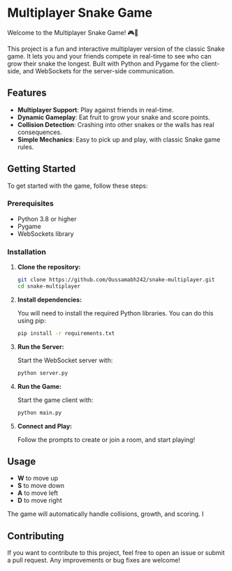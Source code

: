 # Multiplayer Snake Game

Welcome to the Multiplayer Snake Game! 🎮🐍

This project is a fun and interactive multiplayer version of the classic Snake game. It lets you and your friends compete in real-time to see who can grow their snake the longest. Built with Python and Pygame for the client-side, and WebSockets for the server-side communication.

## Features

- **Multiplayer Support**: Play against friends in real-time.
- **Dynamic Gameplay**: Eat fruit to grow your snake and score points.
- **Collision Detection**: Crashing into other snakes or the walls has real consequences.
- **Simple Mechanics**: Easy to pick up and play, with classic Snake game rules.

## Getting Started

To get started with the game, follow these steps:

### Prerequisites

- Python 3.8 or higher
- Pygame
- WebSockets library

### Installation

1. **Clone the repository:**

    ```bash
    git clone https://github.com/Oussamabh242/snake-multiplayer.git
    cd snake-multiplayer
    ```

2. **Install dependencies:**

    You will need to install the required Python libraries. You can do this using pip:

    ```bash
    pip install -r requirements.txt
    ```

3. **Run the Server:**

    Start the WebSocket server with:

    ```bash
    python server.py
    ```

4. **Run the Game:**

    Start the game client with:

    ```bash
    python main.py
    ```

5. **Connect and Play:**

    Follow the prompts to create or join a room, and start playing!

## Usage

- **W** to move up
- **S** to move down
- **A** to move left
- **D** to move right

The game will automatically handle collisions, growth, and scoring. I

## Contributing

If you want to contribute to this project, feel free to open an issue or submit a pull request. Any improvements or bug fixes are welcome!
